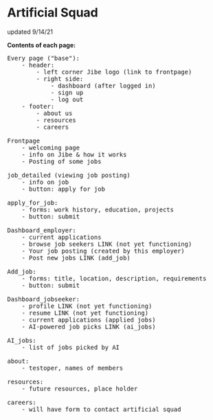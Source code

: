 
# Artificial Squad


updated 9/14/21

<strong>Contents of each page:</strong>

<pre>
Every page ("base"):
	- header: 
		- left corner Jibe logo (link to frontpage)
		- right side:
			- dashboard (after logged in)
			- sign up
			- log out
	- footer:
		- about us
		- resources
		- careers

Frontpage
	- welcoming page
	- info on Jibe & how it works
	- Posting of some jobs

job_detailed (viewing job posting)
	- info on job
	- button: apply for job

apply_for_job:
	- forms: work history, education, projects
	- button: submit

Dashboard_employer: 
	- current applications
	- browse job seekers LINK (not yet functioning)
	- Your job posting (created by this employer)
	- Post new jobs LINK (add_job)

Add_job:
	- forms: title, location, description, requirements
	- button: submit

Dashboard_jobseeker:
	- profile LINK (not yet functioning)
	- resume LINK (not yet functioning)
	- current applications (applied jobs)
	- AI-powered job picks LINK (ai_jobs)

AI_jobs:
	- list of jobs picked by AI

about:
	- testoper, names of members

resources:
	- future resources, place holder

careers: 
	- will have form to contact artificial squad
</pre>